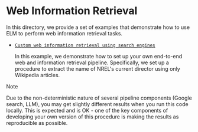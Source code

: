 # Web Information Retrieval

In this directory, we provide a set of examples that demonstrate how to use ELM to perform web information retrieval tasks.

- [`Custom web information retrieval using search engines`](./example_search_scrape_wiki.ipynb)

    In this example, we demonstrate how to set up your own end-to-end web and information retrieval pipeline.
    Specifically, we set up a procedure to extract the name of NREL's current director using only Wikipedia articles.

> [!NOTE]
> Due to the non-deterministic nature of several pipeline components (Google search, LLM), you may get
> slightly different results when you run this code locally. This is expected and is OK - one of the key
> components of developing your own version of this procedure is making the results as reproducible as
> possible.
